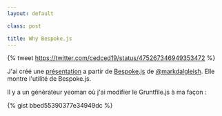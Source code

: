 ```yaml
---
layout: default

class: post

title: Why Bespoke.js
---
```


{% tweet https://twitter.com/cedced19/status/475267346949353472 %}

J'ai créé une [présentation](//cedced19.github.io/presentation/why-bespoke/) a partir de [Bespoke.js](http://markdalgleish.com/projects/bespoke.js/) de [@markdalgleish](https://twitter.com/markdalgleish).
Elle montre l'utilité de Bespoke.js.  


Il y a un générateur yeoman où j'ai modifier le Gruntfile.js à ma façon :  

{% gist bbed55390377e34949dc %}
